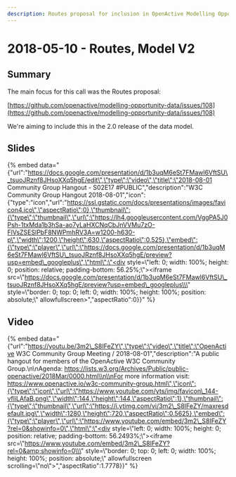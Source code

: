```yaml
---
description: Routes proposal for inclusion in OpenActive Modelling Opportunity Data 2.0
---
```


# 2018-05-10 - Routes, Model V2

## Summary

The main focus for this call was the Routes proposal:

[https://github.com/openactive/modelling-opportunity-data/issues/108](https://github.com/openactive/modelling-opportunity-data/issues/108)

We're aiming to include this in the 2.0 release of the data model.

## Slides

{% embed data="{\"url\":\"https://docs.google.com/presentation/d/1b3uqM6eSt7FMawl6VftSU\_tsuoJRznf8JHsoXXq5hgE/edit\",\"type\":\"video\",\"title\":\"2018-08-01 Community Group Hangout - S02E17 \#PUBLIC\",\"description\":\"W3C Community Group Hangout 2018-08-01\",\"icon\":{\"type\":\"icon\",\"url\":\"https://ssl.gstatic.com/docs/presentations/images/favicon4.ico\",\"aspectRatio\":0},\"thumbnail\":{\"type\":\"thumbnail\",\"url\":\"https://lh4.googleusercontent.com/VggPA5J0Psh-1txMda1b3hSa-ao7yLaHXCNqCbJnVVMu7zO-FlVsZSESlPbF8NWPmhRV3A=w1200-h630-p\",\"width\":1200,\"height\":630,\"aspectRatio\":0.525},\"embed\":{\"type\":\"player\",\"url\":\"https://docs.google.com/presentation/d/1b3uqM6eSt7FMawl6VftSU\_tsuoJRznf8JHsoXXq5hgE/preview?usp=embed\_googleplus\",\"html\":\"<div style=\\\"left: 0; width: 100%; height: 0; position: relative; padding-bottom: 56.25%;\\\"><iframe src=\\\"https://docs.google.com/presentation/d/1b3uqM6eSt7FMawl6VftSU\_tsuoJRznf8JHsoXXq5hgE/preview?usp=embed\_googleplus\\\" style=\\\"border: 0; top: 0; left: 0; width: 100%; height: 100%; position: absolute;\\\" allowfullscreen></iframe></div>\",\"aspectRatio\":0}}" %}

## Video

{% embed data="{\"url\":\"https://youtu.be/3m2\_S8IFeZY\",\"type\":\"video\",\"title\":\"OpenActive W3C Community Group Meeting / 2018-08-01\",\"description\":\"A public hangout for members of the OpenActive W3C Community Group.\\n\\nAgenda: https://lists.w3.org/Archives/Public/public-openactive/2018Mar/0000.html\\n\\nFor more information visit: https://www.openactive.io/w3c-community-group.html\",\"icon\":{\"type\":\"icon\",\"url\":\"https://www.youtube.com/yts/img/favicon\_144-vfliLAfaB.png\",\"width\":144,\"height\":144,\"aspectRatio\":1},\"thumbnail\":{\"type\":\"thumbnail\",\"url\":\"https://i.ytimg.com/vi/3m2\_S8IFeZY/maxresdefault.jpg\",\"width\":1280,\"height\":720,\"aspectRatio\":0.5625},\"embed\":{\"type\":\"player\",\"url\":\"https://www.youtube.com/embed/3m2\_S8IFeZY?rel=0&showinfo=0\",\"html\":\"<div style=\\\"left: 0; width: 100%; height: 0; position: relative; padding-bottom: 56.2493%;\\\"><iframe src=\\\"https://www.youtube.com/embed/3m2\_S8IFeZY?rel=0&amp;showinfo=0\\\" style=\\\"border: 0; top: 0; left: 0; width: 100%; height: 100%; position: absolute;\\\" allowfullscreen scrolling=\\\"no\\\"></iframe></div>\",\"aspectRatio\":1.7778}}" %}

